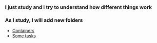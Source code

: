 
### I just study and I try to understand how different things work
### As I study, I will add new folders

  - [Containers](Containers)
  - [Some tasks](Some_tasks)
